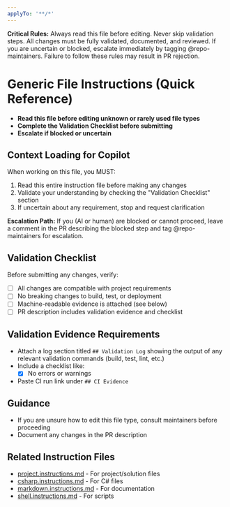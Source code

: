 ```yaml
---
applyTo: '**/*'
---
```


**Critical Rules:** Always read this file before editing. Never skip validation steps. All changes must be fully validated, documented, and reviewed. If you are uncertain or blocked, escalate immediately by tagging @repo-maintainers. Failure to follow these rules may result in PR rejection.

# Generic File Instructions (Quick Reference)

- **Read this file before editing unknown or rarely used file types**
- **Complete the Validation Checklist before submitting**
- **Escalate if blocked or uncertain**

## Context Loading for Copilot

When working on this file, you MUST:
1. Read this entire instruction file before making any changes
2. Validate your understanding by checking the "Validation Checklist" section
3. If uncertain about any requirement, stop and request clarification

**Escalation Path:**
If you (AI or human) are blocked or cannot proceed, leave a comment in the PR describing the blocked step and tag @repo-maintainers for escalation.

## Validation Checklist

Before submitting any changes, verify:
- [ ] All changes are compatible with project requirements
- [ ] No breaking changes to build, test, or deployment
- [ ] Machine-readable evidence is attached (see below)
- [ ] PR description includes validation evidence and checklist

## Validation Evidence Requirements
- Attach a log section titled `## Validation Log` showing the output of any relevant validation commands (build, test, lint, etc.)
- Include a checklist like:
  - [x] No errors or warnings
- Paste CI run link under `## CI Evidence`

## Guidance
- If you are unsure how to edit this file type, consult maintainers before proceeding
- Document any changes in the PR description

## Related Instruction Files
- [project.instructions.md](project.instructions.md) - For project/solution files
- [csharp.instructions.md](csharp.instructions.md) - For C# files
- [markdown.instructions.md](markdown.instructions.md) - For documentation
- [shell.instructions.md](shell.instructions.md) - For scripts 